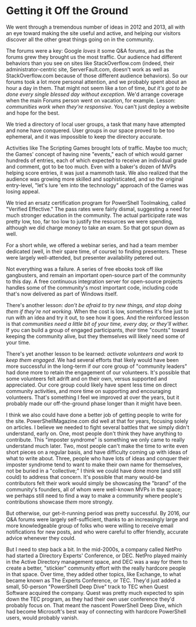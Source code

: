 # Getting it Off the Ground
We went through a tremendous number of ideas in 2012 and 2013, all with an eye toward making the site useful and active, and helping our visitors discover all the other great things going on in the community.

The forums were a key: Google _loves_ it some Q&A forums, and as the forums grew they brought us the most traffic. Our audience had different behaviors than you see on sites like StackOverflow.com (indeed, their administrator-centric site, ServerFault.com, doesn't work as well as StackOverflow.com because of those different audience behaviors). So our forums took a lot more personal attention, and we probably spent about an hour a day in them. That might not seem like a ton of time, _but it's got to be done every single blessed day without exception_. We'd arrange coverage when the main Forums person went on vacation, for example. Lesson: _communities work when they're responsive_. You can't just deploy a website and hope for the best.

We tried a directory of local user groups, a task that many have attempted and none have conquered. User groups in our space proved to be too ephemeral, and it was impossible to keep the directory accurate.

Activities like The Scripting Games brought lots of traffic. Maybe too much; the Games' concept of having nine "events," each of which would garner hundreds of entries, each of which expected to receive an individual grade and comment, got to be too much. Even with a baker's dozen of MVPs helping score entries, it was just a mammoth task. We also realized that the audience was growing more skilled and sophisticated, and so the original entry-level, "let's lure 'em into the technology" approach of the Games was losing appeal.

We tried an ersatz certification program for PowerShell Toolmaking, called "Verified Effective." The pass rates were fairly dismal, suggesting a need for much stronger education in the community. The actual participate rate was pretty low, too, far too low to justify the resources we were spending, although we did charge money to take an exam. So that got spun down as well.

For a short while, we offered a webinar series, and had a team member dedicated (well, in their spare time, of course) to finding presenters. These were largely well-attended, but presenter availability petered out.

Not everything was a failure. A series of free ebooks took off like gangbusters, and remain an important open-source part of the community to this day. A free continuous integration server for open-source projects handles some of the community's most important code, including code that's now delivered as part of Windows itself.

There's another lesson: _don't be afraid to try new things, and stop doing them if they're not working_. When the cost is low, sometimes it's fine just to run with an idea and try it out, to see how it goes. And the reinforced lesson is that _communities need a little bit of your time, every day, or they'll wither._ If you can build a group of engaged participants, _their_ time "counts" toward keeping the community alive, but they themselves will likely need some of your time.

There's yet another lesson to be learned: _activate volunteers and work to keep them engaged_. We had several efforts that likely would have been more successful in the long-term if our core group of "community leaders" had done more to retain the engagement of our volunteers. It's possible that some volunteers felt adrift and on their own, versus supported and appreciated. Our core group could likely have spent less time on direct community activities, and more time on supporting and encouraging volunteers. That's something I feel we improved at over the years, but it probably made our off-the-ground phase longer than it might have been.

I think we also could have done a better job of getting people to write for the site. PowerShellMagazine.com did well at that for years, focusing solely on articles. I believe we needed to fight several battles that we simply didn't understand, early on. One, most people don't think they have anything to contribute. This "imposter syndrome" is something we only came to really understand much later. Two, most people can't make the time to write even short pieces on a regular basis, and have difficulty coming up with ideas of what to write about. Three, people who have lots of ideas and conquer their imposter syndrome tend to want to make their own name for themselves, not be buried in a "collective;" I think we could have done more (and still could) to address that concern. It's possible that many would-be contributors felt their work would simply be showcasing the "brand" of the community's founders, all of whom were well-known MVPs in the space; we perhaps still need to find a way to make a community where people's contributions showcase _them_ more strongly.

But otherwise, our get-it-running period was pretty successful. By 2016, our Q&A forums were largely self-sufficient, thanks to an increasingly large and more knowledgeable group of folks who were willing to receive email notifications for new posts, and who were careful to offer friendly, accurate advice whenever they could.

But I need to step back a bit. In the mid-2000s, a company called NetPro had started a Directory Experts' Conference, or DEC. NetPro played mainly in the Active Directory management space, and DEC was a way for them to create a better, "stickier" community effort with the really hardcore people in that space. Over time, they added other topics, like Exchange, to what became known as The Experts Conference, or TEC. They'd just added a small, 50-person "PowerShell Deep Dive" track to TEC when Quest Software acquired the company. Quest was pretty much expected to spin down the TEC program, as they had their own user conference they'd probably focus on. That meant the nascent PowerShell Deep Dive, which had become Microsoft's best way of connecting with hardcore PowerShell users, would probably vanish.